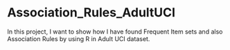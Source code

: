 # Association_Rules_AdultUCI
In this project, I want to show how I have found Frequent Item sets and also Association Rules by using R in Adult UCI dataset.
